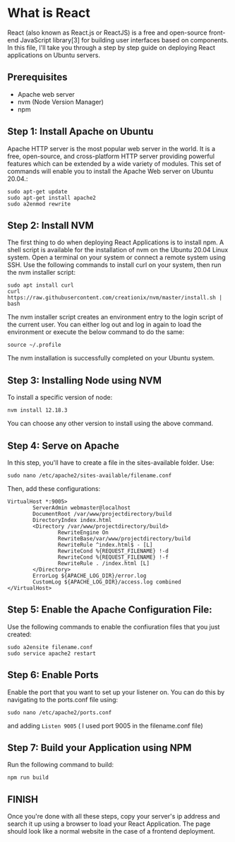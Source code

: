 # What is React
React (also known as React.js or ReactJS) is a free and open-source front-end JavaScript library[3] for building user interfaces based on components. In this file, I'll take you through a step by step guide on deploying React applications on Ubuntu servers.
## Prerequisites
* Apache web server
* nvm (Node Version Manager)
* npm

## Step 1: Install Apache on Ubuntu

Apache HTTP server is the most popular web server in the world. It is a free, open-source, and cross-platform HTTP server providing powerful features which can be extended by a wide variety of modules. This set of commands will enable you to install the Apache Web server on Ubuntu 20.04.:
```
sudo apt-get update
sudo apt-get install apache2
sudo a2enmod rewrite
```
## Step 2: Install NVM
The first thing to do when deploying React Applications is to install npm. A shell script is available for the installation of nvm on the Ubuntu 20.04 Linux system. Open a terminal on your system or connect a remote system using SSH. Use the following commands to install curl on your system, then run the nvm installer script:
```
sudo apt install curl 
curl https://raw.githubusercontent.com/creationix/nvm/master/install.sh | bash
```
The nvm installer script creates an environment entry to the login script of the current user. You can either log out and log in again to load the environment or execute the below command to do the same:
```
source ~/.profile
```
The nvm installation is successfully completed on your Ubuntu system.
## Step 3: Installing Node using NVM
To install a specific version of node:
```
nvm install 12.18.3
```
You can choose any other version to install using the above command.
## Step 4: Serve on Apache

In this step, you'll have to create a file in the sites-available folder. Use:
```
sudo nano /etc/apache2/sites-available/filename.conf
```
Then, add these configurations:
```
VirtualHost *:9005>
        ServerAdmin webmaster@localhost
        DocumentRoot /var/www/projectdirectory/build
        DirectoryIndex index.html
        <Directory /var/www/projectdirectory/build>
                RewriteEngine On
                RewriteBase/var/www/projectdirectory/build
                RewriteRule ^index.html$ - [L]
                RewriteCond %{REQUEST_FILENAME} !-d
                RewriteCond %{REQUEST_FILENAME} !-f
                RewriteRule . /index.html [L]
        </Directory>
        ErrorLog ${APACHE_LOG_DIR}/error.log
        CustomLog ${APACHE_LOG_DIR}/access.log combined
</VirtualHost>
```
## Step 5: Enable the Apache Configuration File:

Use the following commands to enable the confiuration files that you just created:
```
sudo a2ensite filename.conf
sudo service apache2 restart
```
## Step 6: Enable Ports
Enable the port that you want to set up your listener on. You can do this by navigating to the ports.conf file using:
```
sudo nano /etc/apache2/ports.conf
```
and adding ````Listen 9005```` ( I used port 9005 in the filename.conf file)
## Step 7: Build your Application using NPM
Run the following command to build:
```
npm run build
```
## FINISH
Once you're done with all these steps, copy your server's ip address and search it up using a browser to load your React Application. The page should look like a normal website in the case of a frontend deployment.
